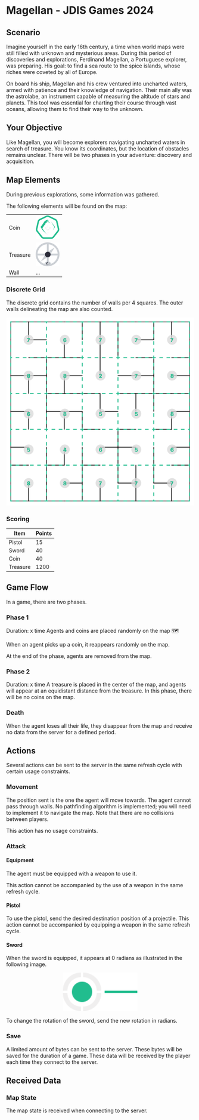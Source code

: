 # Magellan - JDIS Games 2024

## Scenario

Imagine yourself in the early 16th century, a time when world maps were still filled with unknown and mysterious areas. During this period of discoveries and explorations, Ferdinand Magellan, a Portuguese explorer, was preparing. His goal: to find a sea route to the spice islands, whose riches were coveted by all of Europe.

On board his ship, Magellan and his crew ventured into uncharted waters, armed with patience and their knowledge of navigation. Their main ally was the astrolabe, an instrument capable of measuring the altitude of stars and planets. This tool was essential for charting their course through vast oceans, allowing them to find their way to the unknown.

## Your Objective

Like Magellan, you will become explorers navigating uncharted waters in search of treasure. You know its coordinates, but the location of obstacles remains unclear. There will be two phases in your adventure: discovery and acquisition.

## Map Elements

During previous explorations, some information was gathered.

The following elements will be found on the map:

|        |                                             |
| ------ | ------------------------------------------- |
| Coin   | ![image](/starter-packs/docs/coin.png)      |
| Treasure| ![image](/starter-packs/docs/astrolab2.png)|
| Wall   | ...                                         |

### Discrete Grid

The discrete grid contains the number of walls per 4 squares. The outer walls delineating the map are also counted.

<div align="center">
  <img width="1000" alt="logo" src="./docs/grille_murs.png">
</div>

### Scoring

| Item       | Points |
| ---------- | ------ |
| Pistol     | 15     |
| Sword      | 40     |
| Coin       | 40     |
| Treasure   | 1200   |

## Game Flow

In a game, there are two phases.

### Phase 1

Duration: x time
Agents and coins are placed randomly on the map 🗺️

When an agent picks up a coin, it reappears randomly on the map.

At the end of the phase, agents are removed from the map.

### Phase 2

Duration: x time
A treasure is placed in the center of the map, and agents will appear at an equidistant distance from the treasure. In this phase, there will be no coins on the map.

### Death

When the agent loses all their life, they disappear from the map and receive no data from the server for a defined period.

## Actions

Several actions can be sent to the server in the same refresh cycle with certain usage constraints.

### Movement

The position sent is the one the agent will move towards. The agent cannot pass through walls. No pathfinding algorithm is implemented; you will need to implement it to navigate the map. Note that there are no collisions between players.

This action has no usage constraints.

### Attack

#### Equipment

The agent must be equipped with a weapon to use it.

This action cannot be accompanied by the use of a weapon in the same refresh cycle.

#### Pistol

To use the pistol, send the desired destination position of a projectile. 
This action cannot be accompanied by equipping a weapon in the same refresh cycle. 

#### Sword

When the sword is equipped, it appears at 0 radians as illustrated in the following image.  

<div align="center">
  <img width="200" alt="logo" src="./docs/blade2.png">
</div>

To change the rotation of the sword, send the new rotation in radians.

### Save

A limited amount of bytes can be sent to the server. These bytes will be saved for the duration of a game. These data will be received by the player each time they connect to the server.

## Received Data

### Map State

The map state is received when connecting to the server. 

